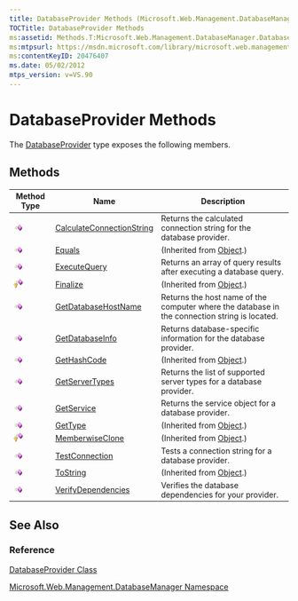 ```yaml
---
title: DatabaseProvider Methods (Microsoft.Web.Management.DatabaseManager)
TOCTitle: DatabaseProvider Methods
ms:assetid: Methods.T:Microsoft.Web.Management.DatabaseManager.DatabaseProvider
ms:mtpsurl: https://msdn.microsoft.com/library/microsoft.web.management.databasemanager.databaseprovider_methods(v=VS.90)
ms:contentKeyID: 20476407
ms.date: 05/02/2012
mtps_version: v=VS.90
---
```


# DatabaseProvider Methods

The [DatabaseProvider](databaseprovider-class-microsoft-web-management-databasemanager.md) type exposes the following members.

## Methods

|Method Type|Name|Description|
|--- |--- |--- |
|![Public method](images/Dd566041.pubmethod(en-us,VS.90).gif "Public method")|[CalculateConnectionString](databaseprovider-calculateconnectionstring-method-microsoft-web-management-databasemanager.md)|Returns the calculated connection string for the database provider.|
|![Public method](images/Dd566041.pubmethod(en-us,VS.90).gif "Public method")|[Equals](https://msdn.microsoft.com/library/bsc2ak47)|(Inherited from [Object](https://msdn.microsoft.com/library/e5kfa45b).)|
|![Public method](images/Dd566041.pubmethod(en-us,VS.90).gif "Public method")|[ExecuteQuery](databaseprovider-executequery-method-microsoft-web-management-databasemanager.md)|Returns an array of query results after executing a database query.|
|![Protected method](images/Dd566041.protmethod(en-us,VS.90).gif "Protected method")|[Finalize](https://msdn.microsoft.com/library/4k87zsw7)|(Inherited from [Object](https://msdn.microsoft.com/library/e5kfa45b).)|
|![Public method](images/Dd566041.pubmethod(en-us,VS.90).gif "Public method")|[GetDatabaseHostName](databaseprovider-getdatabasehostname-method-microsoft-web-management-databasemanager.md)|Returns the host name of the computer where the database in the connection string is located.|
|![Public method](images/Dd566041.pubmethod(en-us,VS.90).gif "Public method")|[GetDatabaseInfo](databaseprovider-getdatabaseinfo-method-microsoft-web-management-databasemanager.md)|Returns database-specific information for the database provider.|
|![Public method](images/Dd566041.pubmethod(en-us,VS.90).gif "Public method")|[GetHashCode](https://msdn.microsoft.com/library/zdee4b3y)|(Inherited from [Object](https://msdn.microsoft.com/library/e5kfa45b).)|
|![Public method](images/Dd566041.pubmethod(en-us,VS.90).gif "Public method")|[GetServerTypes](databaseprovider-getservertypes-method-microsoft-web-management-databasemanager.md)|Returns the list of supported server types for a database provider.|
|![Public method](images/Dd566041.pubmethod(en-us,VS.90).gif "Public method")|[GetService](databaseprovider-getservice-method-microsoft-web-management-databasemanager.md)|Returns the service object for a database provider.|
|![Public method](images/Dd566041.pubmethod(en-us,VS.90).gif "Public method")|[GetType](https://msdn.microsoft.com/library/dfwy45w9)|(Inherited from [Object](https://msdn.microsoft.com/library/e5kfa45b).)|
|![Protected method](images/Dd566041.protmethod(en-us,VS.90).gif "Protected method")|[MemberwiseClone](https://msdn.microsoft.com/library/57ctke0a)|(Inherited from [Object](https://msdn.microsoft.com/library/e5kfa45b).)|
|![Public method](images/Dd566041.pubmethod(en-us,VS.90).gif "Public method")|[TestConnection](databaseprovider-testconnection-method-microsoft-web-management-databasemanager.md)|Tests a connection string for a database provider.|
|![Public method](images/Dd566041.pubmethod(en-us,VS.90).gif "Public method")|[ToString](https://msdn.microsoft.com/library/7bxwbwt2)|(Inherited from [Object](https://msdn.microsoft.com/library/e5kfa45b).)|
|![Public method](images/Dd566041.pubmethod(en-us,VS.90).gif "Public method")|[VerifyDependencies](databaseprovider-verifydependencies-method-microsoft-web-management-databasemanager.md)|Verifies the database dependencies for your provider.|

## See Also

### Reference

[DatabaseProvider Class](databaseprovider-class-microsoft-web-management-databasemanager.md)

[Microsoft.Web.Management.DatabaseManager Namespace](microsoft-web-management-databasemanager-namespace.md)
